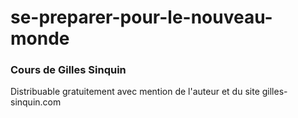 # se-preparer-pour-le-nouveau-monde

### Cours de Gilles Sinquin

Distribuable gratuitement avec mention de l'auteur et du site gilles-sinquin.com
